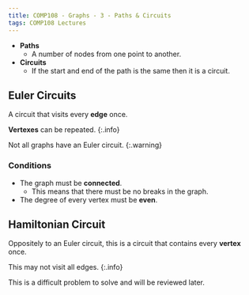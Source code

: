 ```yaml
---
title: COMP108 - Graphs - 3 - Paths & Circuits
tags: COMP108 Lectures
---
```

* **Paths**
	* A number of nodes from one point to another.
* **Circuits**
	* If the start and end of the path is the same then it is a circuit.
	
## Euler Circuits
A circuit that visits every **edge** once.

**Vertexes** can be repeated.
{:.info}

Not all graphs have an Euler circuit.
{:.warning}

### Conditions

* The graph must be **connected**.
	* This means that there must be no breaks in the graph.
* The degree of every vertex must be **even**.

## Hamiltonian Circuit
Oppositely to an Euler circuit, this is a circuit that contains every **vertex** once.

This may not visit all edges.
{:.info}

This is a difficult problem to solve and will be reviewed later.
